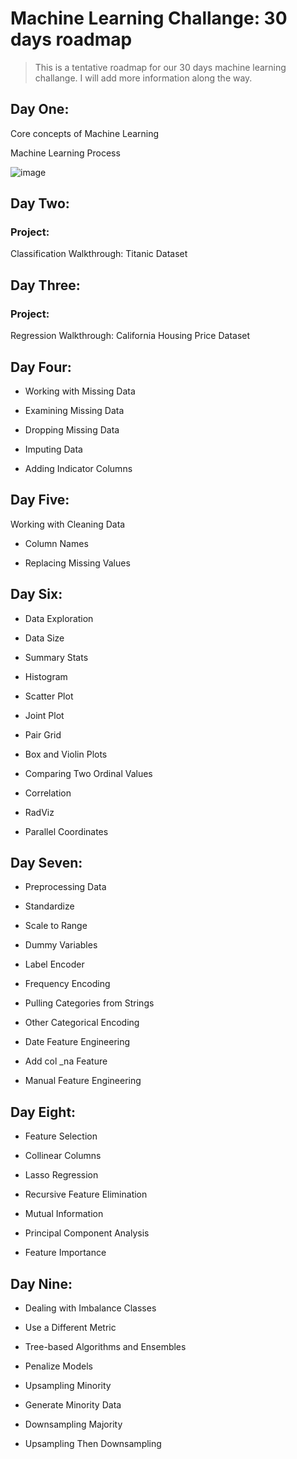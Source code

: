 # Machine Learning Challange: 30 days roadmap

> This is a tentative roadmap for our 30 days machine learning challange. I will add more information along the way.

## Day One: 

Core concepts of Machine Learning

Machine Learning Process

![image](https://user-images.githubusercontent.com/54232149/210327001-f7781bca-45ea-4315-879d-f0ca5e9df4e5.png)


## Day Two:

### Project: 
Classification Walkthrough: Titanic Dataset

## Day Three:

### Project:
Regression Walkthrough: California Housing Price Dataset

## Day Four:

* Working with Missing Data

* Examining Missing Data

* Dropping Missing Data

* Imputing Data

* Adding Indicator Columns

## Day Five:
Working with Cleaning Data

* Column Names

* Replacing Missing Values

## Day Six:

* Data Exploration

* Data Size

* Summary Stats

* Histogram

* Scatter Plot

* Joint Plot

* Pair Grid

* Box and Violin Plots

* Comparing Two Ordinal Values

* Correlation

* RadViz

* Parallel Coordinates

## Day Seven:

* Preprocessing Data

* Standardize

* Scale to Range

* Dummy Variables

* Label Encoder

* Frequency Encoding

* Pulling Categories from Strings

* Other Categorical Encoding

* Date Feature Engineering

* Add col _na Feature

* Manual Feature Engineering


## Day Eight:

* Feature Selection

* Collinear Columns

* Lasso Regression

* Recursive Feature Elimination

* Mutual Information

* Principal Component Analysis

* Feature Importance

## Day Nine:

* Dealing with Imbalance Classes

* Use a Different Metric

* Tree-based Algorithms and Ensembles

* Penalize Models

* Upsampling Minority

* Generate Minority Data

* Downsampling Majority

* Upsampling Then Downsampling
